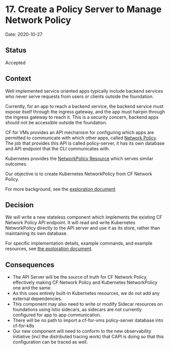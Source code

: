 # 17. Create a Policy Server to Manage Network Policy

Date: 2020-10-27

## Status

Accepted

## Context

Well implemented service oriented apps typically include backend services who
never serve requests from users or clients outside the foundation.

Currently, for an app to reach a backend service, the backend service must
expose itself through the ingress gateway, and the app must hairpin through the
ingress gateway to reach it. This is a security concern, backend apps should not
be accessible outside the foundation.

CF for VMs provides an API mechanism for configuring which apps are permitted to
communicate with which other apps, called [Network
Policy](https://docs.cloudfoundry.org/devguide/deploy-apps/cf-networking.html#create-policies).
The job that provides this API is called policy-server, it has its own database
and API endpoint that the CLI communicates with.

Kubernetes provides the [NetworkPolicy Resource](https://kubernetes.io/docs/concepts/services-networking/network-policies/)
which serves similar outcomes.

Our objective is to create Kubernetes NetworkPolicy from CF Network Policy.

For more background, see the [exploration
document](https://docs.google.com/document/d/1qAYy737uB7orT8St56wg5MbnlrbuA9NoJib8dv4mNK0/edit#)

## Decision

We will write a new stateless component which implements the existing CF Network
Policy API endpoint. It will read and write Kubernetes NetworkPolicy directly to
the API server and use it as its store, rather than maintaining its own
database.

For specific implementation details, example commands, and example resources,
see [the exploration
document](https://docs.google.com/document/d/1qAYy737uB7orT8St56wg5MbnlrbuA9NoJib8dv4mNK0/edit#heading=h.pb0he04m6fbf).

## Consequences

- The API Server will be the source of truth for CF Network Policy, effectively
  making CF Network Policy and Kubernetes NetworkPolicy one and the same.
- As this uses entirely built-in Kubernetes resources, we do not add any
  external dependencies.
- This component may also need to write or modify Sidecar resources on
  foundations using Istio sidecars, as sidecars are not currently configured
  for app to app communication.
- There will be no path to import a cf-for-vms policy-server database into
  cf-for-k8s
- Our new component will need to conform to the new observability initiative
  (incl the distributed tracing work) that CAPI is doing so that this configuration
  can be traced as well.
